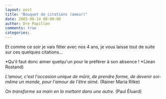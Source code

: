 ```yaml
---
layout: post
title: "Bouquet de citations (amour)"
date: 2003-08-14 00:00:00
author: Dre Papillon
comments: true
categories: 
---
```



Et comme ce soir je vais fêter avec  nos 4 ans, je vous laisse tout de suite sur ces quelques citations...

*Qu'il faut donc aimer quelqu'un pour le préférer à son absence !  *(Jean Rostand)

*L'amour, c'est l'occasion unique de mûrir, de prendre forme, de devenir soi-même un monde, pour l'amour de l'être aimé.*  (Rainer Maria Rilke)

*On transforme sa main en la mettant dans une autre.*  (Paul Éluard)
